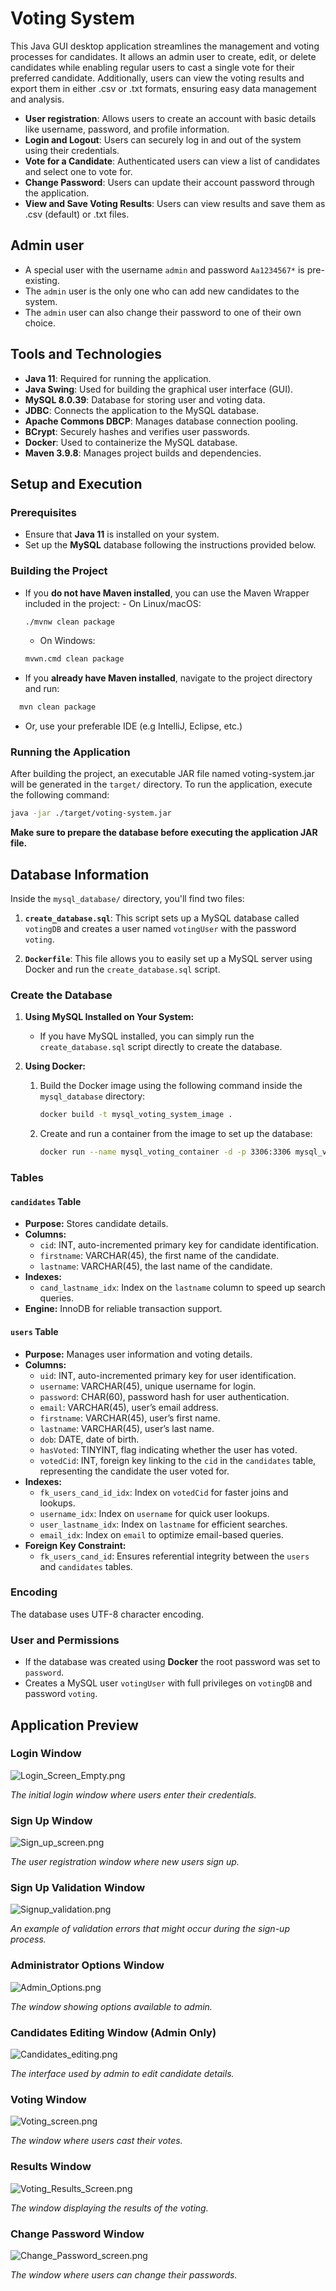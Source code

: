 # Voting System
This Java GUI desktop application streamlines the management and voting processes for candidates.
It allows an admin user to create, edit, or delete candidates while enabling regular users
to cast a single vote for their preferred candidate. Additionally, users can view the voting
results and export them in either .csv or .txt formats, ensuring easy data management and analysis.

- **User registration**: Allows users to create an account with basic details like username, password, and profile information.
- **Login and Logout**: Users can securely log in and out of the system using their credentials.
- **Vote for a Candidate**: Authenticated users can view a list of candidates and select one to vote for.
- **Change Password**: Users can update their account password through the application.
- **View and Save Voting Results**: Users can view results and save them as .csv (default) or .txt files.

## Admin user
- A special user with the username `admin` and password `Aa1234567*` is pre-existing.
- The `admin` user is the only one who can add new candidates to the system.
- The `admin` user can also change their password to one of their own choice.

## Tools and Technologies

- **Java 11**: Required for running the application.
- **Java Swing**: Used for building the graphical user interface (GUI).
- **MySQL 8.0.39**: Database for storing user and voting data.
- **JDBC**: Connects the application to the MySQL database.
- **Apache Commons DBCP**: Manages database connection pooling.
- **BCrypt**: Securely hashes and verifies user passwords.
- **Docker**: Used to containerize the MySQL database.
- **Maven 3.9.8**: Manages project builds and dependencies.

## Setup and Execution

### Prerequisites
- Ensure that **Java 11** is installed on your system.
- Set up the **MySQL** database following the instructions provided below.

### Building the Project
- If you **do not have Maven installed**, you can use the Maven Wrapper included in the project:  - On Linux/macOS:
  ```bash
  ./mvnw clean package
  ```
  - On Windows:
  ```bash
  mvwn.cmd clean package 
  ```
- If you **already have Maven installed**, navigate to the project directory and run:
```bash
  mvn clean package
  ```
- Or, use your preferable IDE (e.g IntelliJ, Eclipse, etc.)

### Running the Application

After building the project, an executable JAR file named voting-system.jar will be generated in the `target/` directory.
To run the application, execute the following command:

```bash
java -jar ./target/voting-system.jar
```
**Make sure to prepare the database **before** executing the application JAR file.**

## Database Information

Inside the `mysql_database/` directory, you'll find two files:

1. **`create_database.sql`**: This script sets up a MySQL database called `votingDB` 
and creates a user named `votingUser` with the password `voting`.


2. **`Dockerfile`**: This file allows you to easily set up a MySQL server using
Docker and run the `create_database.sql` script.

### Create the Database

1. **Using MySQL Installed on Your System:**
    - If you have MySQL installed, you can simply run the `create_database.sql` script 
   directly to create the database.

2. **Using Docker:**
   1. Build the Docker image using the following command inside the `mysql_database` directory:
      ```bash
      docker build -t mysql_voting_system_image .
      ```
   2. Create and run a container from the image to set up the database:
      ```bash
      docker run --name mysql_voting_container -d -p 3306:3306 mysql_voting_system_image
      ```

### Tables

#### `candidates` Table

- **Purpose:** Stores candidate details.
- **Columns:**
    - `cid`: INT, auto-incremented primary key for candidate identification.
    - `firstname`: VARCHAR(45), the first name of the candidate.
    - `lastname`: VARCHAR(45), the last name of the candidate.
- **Indexes:**
    - `cand_lastname_idx`: Index on the `lastname` column to speed up search queries.
- **Engine:** InnoDB for reliable transaction support.

#### `users` Table

- **Purpose:** Manages user information and voting details.
- **Columns:**
    - `uid`: INT, auto-incremented primary key for user identification.
    - `username`: VARCHAR(45), unique username for login.
    - `password`: CHAR(60), password hash for user authentication.
    - `email`: VARCHAR(45), user’s email address.
    - `firstname`: VARCHAR(45), user’s first name.
    - `lastname`: VARCHAR(45), user’s last name.
    - `dob`: DATE, date of birth.
    - `hasVoted`: TINYINT, flag indicating whether the user has voted.
    - `votedCid`: INT, foreign key linking to the `cid` in the `candidates` table, representing the candidate the user voted for.
- **Indexes:**
    - `fk_users_cand_id_idx`: Index on `votedCid` for faster joins and lookups.
    - `username_idx`: Index on `username` for quick user lookups.
    - `user_lastname_idx`: Index on `lastname` for efficient searches.
    - `email_idx`: Index on `email` to optimize email-based queries.
- **Foreign Key Constraint:**
    - `fk_users_cand_id`: Ensures referential integrity between the `users` and `candidates` tables.

### Encoding
The database uses UTF-8 character encoding.

### User and Permissions
- If the database was created using **Docker** the root password was set to `password`.
- Creates a MySQL user `votingUser` with full privileges on `votingDB` and password `voting`.
## Application Preview

### Login Window
![Login_Screen_Empty.png](app_screenshots/Login_Screen_Empty.png)

*The initial login window where users enter their credentials.*

### Sign Up Window
![Sign_up_screen.png](app_screenshots/Sign_up_screen.png)

*The user registration window where new users sign up.*

### Sign Up Validation Window
![Signup_validation.png](app_screenshots/Signup_validation.png)

*An example of validation errors that might occur during the sign-up process.*

### Administrator Options Window
![Admin_Options.png](app_screenshots/Admin_Options.png)

*The window showing options available to admin.*

### Candidates Editing Window (Admin Only)
![Candidates_editing.png](app_screenshots/Candidates_editing.png)

*The interface used by admin to edit candidate details.*

### Voting Window
![Voting_screen.png](app_screenshots/Voting_screen.png)

*The window where users cast their votes.*

### Results Window
![Voting_Results_Screen.png](app_screenshots/Voting_Results_Screen.png)

*The window displaying the results of the voting.*

### Change Password Window
![Change_Password_screen.png](app_screenshots/Change_Password_screen.png)

*The window where users can change their passwords.*